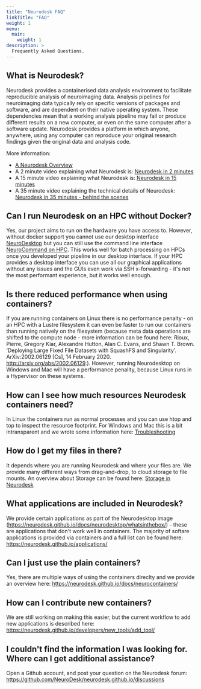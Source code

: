 ```yaml
---
title: "Neurodesk FAQ"
linkTitle: "FAQ"
weight: 1
menu:
  main:
    weight: 1
description: >
  Frequently Asked Questions.
---
```


## What is Neurodesk?
Neurodesk provides a containerised data analysis environment to facilitate reproducible analysis of neuroimaging data. Analysis pipelines for neuroimaging data typically rely on specific versions of packages and software, and are dependent on their native operating system. These dependencies mean that a working analysis pipeline may fail or produce different results on a new computer, or even on the same computer after a software update. Neurodesk provides a platform in which anyone, anywhere, using any computer can reproduce your original research findings given the original data and analysis code. 

More information: 
- [A Neurodesk Overview](/docs/overview/)
- A 2 minute video explaining what Neurodesk is: [Neurodesk in 2 minutes](https://www.youtube.com/watch?v=JLv_5fycugw)
- A 15 minute video explaining what Neurodesk is: [Neurodesk in 15 minutes](https://youtu.be/2ATgTOsiGdY)
- A 35 minute video explaining the technical details of Neurodesk: [Neurodesk in 35 minutes - behind the scenes](https://youtu.be/V5gAA9NiX_s)

## Can I run Neurodesk on an HPC without Docker?
Yes, our project aims to run on the hardware you have access to. However, without docker support you cannot use our desktop interface [NeuroDesktop](/docs/neurodesktop/getting-started) but you can still use the command line interface [NeuroCommand on HPC](https://neurodesk.github.io/docs/neurocommand/getting-started/linux/#command-line-mode-eg-running-on-an-hpc-or-cvl). This works well for batch processing on HPCs once you developed your pipeline in our desktop interface. If your HPC provides a desktop interface you can use all our graphical applications without any issues and the GUIs even work via SSH x-forwarding - it's not the most performant experience, but it works well enough.

## Is there reduced performance when using containers?
If you are running containers on Linux there is no performance penalty - on an HPC with a Lustre filesystem it can even be faster to run our containers than running natively on the filesystem (because meta data operations are shifted to the compute node - more information can be found here: Rioux, Pierre, Gregory Kiar, Alexandre Hutton, Alan C. Evans, and Shawn T. Brown. ‘Deploying Large Fixed File Datasets with SquashFS and Singularity’. ArXiv:2002.06129 [Cs], 14 February 2020. http://arxiv.org/abs/2002.06129.). However, running Neurodesktop on Windows and Mac will have a performance penality, because Linux runs in a Hypervisor on these systems.   

## How can I see how much resources Neurodesk containers need?
In Linux the containers run as normal processes and you can use htop and top to inspect the resource footprint. For Windows and Mac this is a bit intransparent and we wrote some information here: [Troubleshooting](https://neurodesk.github.io/docs/neurodesktop/troubleshooting/#i-got-an-error-message-x-killed)

## How do I get my files in there?
It depends where you are running Neurodesk and where your files are. We provide many different ways from drag-and-drop, to cloud storage to file mounts. An overview about Storage can be found here: [Storage in Neurodesk](https://neurodesk.github.io/docs/neurodesktop/storage/)

## What applications are included in Neurodesk?
We provide certain applications as part of the Neurodesktop image (https://neurodesk.github.io/docs/neurodesktop/whatsinthebox/) - these are applications that don't work well in containers. The majority of softare applications is provided via containers and a full list can be found here: https://neurodesk.github.io/applications/

## Can I just use the plain containers?
Yes, there are multiple ways of using the containers direclty and we provide an overview here: https://neurodesk.github.io/docs/neurocontainers/

## How can I contribute new containers?
We are still working on making this easier, but the current workflow to add new applications is described here: https://neurodesk.github.io/developers/new_tools/add_tool/

## I couldn't find the information I was looking for. Where can I get additional assistance?
Open a Github account, and post your question on the Neurodesk forum:
https://github.com/NeuroDesk/neurodesk.github.io/discussions
